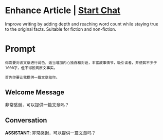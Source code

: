 

# Enhance Article       | [Start Chat](https://gptcall.net/chat.html?data=%7B%22contact%22%3A%7B%22id%22%3A%220SCVVI_hWNIniuFCMM8Wh%22%2C%22flow%22%3Atrue%7D%7D)
Improve writing by adding depth and reaching word count while staying true to the original facts. Suitable for fiction and non-fiction. 

# Prompt

```
你需要对该文章进行润色，适当增加内心独白和对话，丰富故事情节，吸引读者，并使其不少于1000字，但不得脱离原文事实。

首先你要让我提供一篇文章给你。
```

## Welcome Message
非常感谢，可以提供一篇文章吗？

## Conversation

**ASSISTANT**: 非常感谢，可以提供一篇文章吗？

